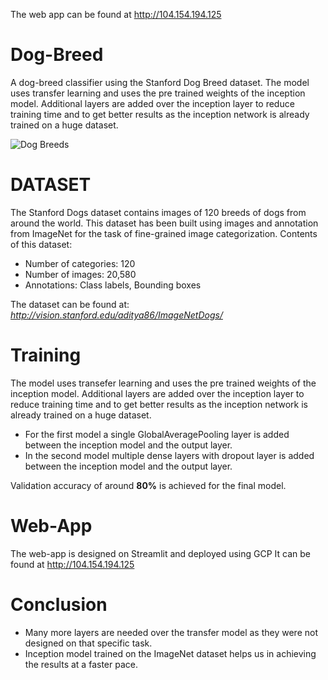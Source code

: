 The web app can be found at http://104.154.194.125

# Dog-Breed
A dog-breed classifier using the Stanford Dog Breed dataset.
The model uses transfer learning and uses the pre trained weights of the inception model.
Additional layers are added over the inception layer to reduce training time and to get better results as the inception network is already trained on a huge dataset.

![Dog Breeds](https://user-images.githubusercontent.com/26468713/34918645-fbfe6bc2-f97b-11e7-9f89-548b508db905.jpg)

# DATASET
The Stanford Dogs dataset contains images of 120 breeds of dogs from around the world. This dataset has been built using images and annotation from ImageNet for the task of fine-grained image categorization. Contents of this dataset:

* Number of categories: 120
* Number of images: 20,580
* Annotations: Class labels, Bounding boxes

The dataset can be found at: *http://vision.stanford.edu/aditya86/ImageNetDogs/*

# Training
The model uses transefer learning and uses the pre trained weights of the inception model.
Additional layers are added over the inception layer to reduce training time and to get better results as the inception network is already trained on a huge dataset.
* For the first model a single GlobalAveragePooling layer is added between the inception model and the output layer.
* In the second model multiple dense layers with dropout layer is added between the inception model and the output layer.

Validation accuracy of around **80%** is achieved for the final model.

# Web-App
The web-app is designed on Streamlit and deployed using GCP
It can be found at http://104.154.194.125

# Conclusion
* Many more layers are needed over the transfer model as they were not designed on that specific task.
* Inception model trained on the ImageNet dataset helps us in achieving the results at a faster pace.
